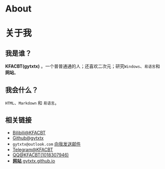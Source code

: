 # About
# 关于我
## 我是谁？
**KFACBT(gytxtx)** 。一个普普通通的人；还喜欢二次元；研究`Windows`、`易语言`和 **网站**。  

## 我会什么？
`HTML`、`Markdown` 和 `易语言`。

## 相关链接

- [Bilibili@KFACBT](https://space.bilibili.com/514279030)
- [Github@gytxtx](https://github.com/gytxtx)
- `gytxtx@outlook.com` [向我发送邮件](mailto:gytxtx@outlook.com)
- [Telegram@KFACBT](https://t.me/gytxtx)
- [QQ@KFACBT(1018307946)](about:blank)
- [**网站** gytxtx.github.io](https://gytxtx.github.io/) 
